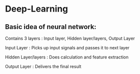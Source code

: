 # Deep-Learning
## Basic idea of neural network:

Contains 3 layers : Input layer, Hidden layer/layers, Output Layer

Input Layer : Picks up input signals and passes it to next layer

Hidden Layer/layers : Does calculation and feature extraction

Output Layer : Delivers the final result
